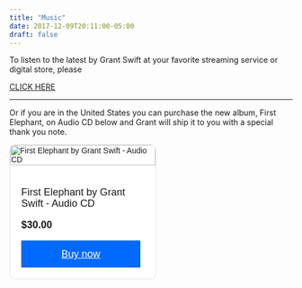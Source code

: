 ```yaml
---
title: "Music"
date: 2017-12-09T20:11:00-05:00
draft: false
---
```


To listen to the latest by Grant Swift at your favorite streaming service or digital store, please <br>

[CLICK HERE](https://smarturl.it/vzvcdd)

<hr>

Or if you are in the United States you can purchase the new album, First Elephant, on Audio CD below and Grant will ship it to you with a special thank you note.

<div style="
  overflow: auto;
  display: flex;
  flex-direction: column;
  justify-content: flex-end;
  align-items: center;
  width: 258.96px;
  background: #FFFFFF;
  border: 1px solid rgba(0, 0, 0, 0.1);
  box-shadow: -2px 10px 5px rgba(0, 0, 0, 0);
  border-radius: 10px;
  font-family: SQ Market, SQ Market, Helvetica, Arial, sans-serif;
  ">
  <img src="https://items-images-production.s3.us-west-2.amazonaws.com/files/c1f15269b2ad62b490e7c65f8bf6bcb2cd3cc617/original.jpeg" alt="First Elephant by Grant Swift - Audio CD" onerror="this.style.display='none'" style="width: 100%;">
  <div style="padding: 20px;">
  <p style="
    font-size: 18px;
    line-height: 20px;
  ">First Elephant by Grant Swift - Audio CD</p>
  <p style="
    font-size: 18px;
    line-height: 20px;
    font-weight: 600;
  ">$30.00</p>
  <a target="_blank" href="https://checkout.square.site/merchant/MLDA7M4DZ3RH8/checkout/KU4KYWYWXLUYFBOCKQ2RF5SX?src=embed" style="
    display: inline-block;
    font-size: 18px;
    line-height: 48px;
    height: 48px;
    color: #ffffff;
    min-width: 212px;
    background-color: #006aff;
    text-align: center;
    box-shadow: 0 0 0 1px rgba(0,0,0,.1) inset;
    border-radius: 0px;
  ">Buy now</a>
  </div>
</div>
